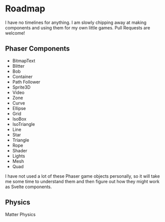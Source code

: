 # Roadmap

I have no timelines for anything. I am slowly chipping away at making components and using them for my own little games. Pull Requests are welcome!

## Phaser Components

- BitmapText
- Blitter
- Bob
- Container
- Path Follower
- Sprite3D
- Video
- Zone
- Curve
- Ellipse
- Grid
- IsoBox
- IsoTriangle
- Line
- Star
- Triangle
- Rope
- Shader
- Lights
- Mesh
- Quad

I have not used a lot of these Phaser game objects personally, so it will take me some time
to understand them and then figure out how they might work as Svelte components.

## Physics

Matter Physics
